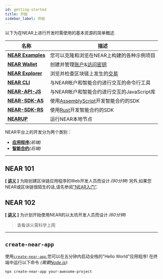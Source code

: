 ```yaml
---
id: getting-started
title: 开始
sidebar_label: 开始
---
```


以下为在NEAR上进行开发时需使用的基本资源的简单概述.

| 名称                                                   | 描述                                                                   |
| ------------------------------------------------------ | ---------------------------------------------------------------------- |
| **[NEAR Examples](https://near.dev)**                  | 您可以克隆和浏览在NEAR上构建的各种示例项目                             |
| **[NEAR Wallet](/docs/tools/near-wallet)**             | 创建并管理[账户](/docs/concepts/account)&[访问密钥](/docs/concepts/)   |
| **[NEAR Explorer](/docs/tools/near-explorer)**         | 浏览并检查区块链上发生的[交易](/docs/concepts/transaction)             |
| **[NEAR CLI](/docs/tools/near-cli)**                   | 与NEAR帐户和智能合约进行交互的命令行工具                               |
| **[NEAR-API-JS](/docs/develop/front-end/near-api-js)** | 与NEAR帐户和智能合约进行交互的JavaScript库                             |
| **[NEAR-SDK-AS](https://github.com/near/near-sdk-as)** | 使用[AssemblyScript](https://www.assemblyscript.org/)开发智能合约的SDK |
| **[NEAR-SDK-RS](https://github.com/near/near-sdk-rs)** | 使用[Rust](https://www.rust-lang.org/)开发智能合约的SDK                |
| **[NEARUP](https://github.com/near/nearup)**           | 运行NEAR本地节点                                                       |

NEAR平台上的开发分为两个类别：

- **[应用程序](/docs/develop/front-end/introduction)**_(前端)_
- **[智能合约](/docs/develop/contracts/overview)**_(后端)_

---

## NEAR 101

**[ [讲义](https://bit.ly/near-101) ]** 为刚创建区块链应用程序的Web开发人员而设计._(90分钟)_
另外,如果您NEAR或区块链很陌生的话,请先参阅["NEAR入门"](/docs/concepts/new-to-near).

## NEAR 102

**[ [讲义](https://bit.ly/near-102) ]** 为计划开始使用NEAR的以太坊开发人员而设计._(60分钟)_

> 查看讲义需科学上网

---

## `create-near-app`

使用[`create-near-app`](/docs/develop/basics/getting-started/#create-near-app),您可以在五分钟内启动全栈的"Hello World"应用程序!
在终端中运行以下命令 _(需要[Node.js](https://nodejs.org/zh-cn/))_:

```bash
npx create-near-app your-awesome-project
```
